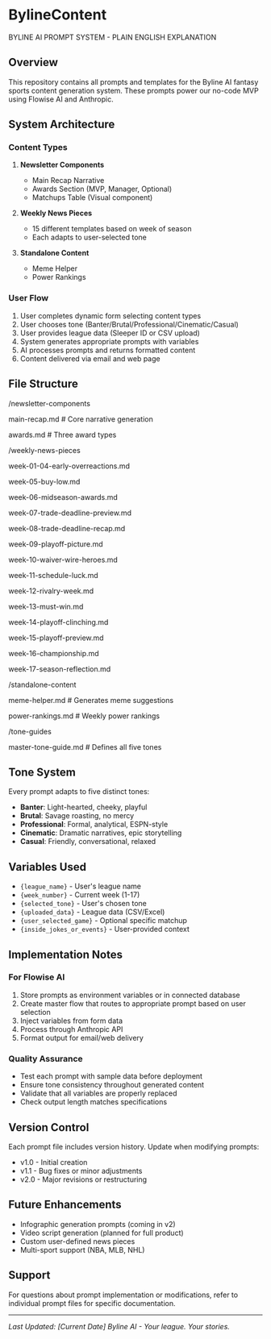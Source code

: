 # BylineContent
BYLINE AI PROMPT SYSTEM - PLAIN ENGLISH EXPLANATION

## Overview
This repository contains all prompts and templates for the Byline AI fantasy sports content generation system. These prompts power our no-code MVP using Flowise AI and Anthropic.

## System Architecture

### Content Types
1. **Newsletter Components**
   - Main Recap Narrative
   - Awards Section (MVP, Manager, Optional)
   - Matchups Table (Visual component)
   
2. **Weekly News Pieces**
   - 15 different templates based on week of season
   - Each adapts to user-selected tone
   
3. **Standalone Content**
   - Meme Helper
   - Power Rankings

### User Flow
1. User completes dynamic form selecting content types
2. User chooses tone (Banter/Brutal/Professional/Cinematic/Casual)
3. User provides league data (Sleeper ID or CSV upload)
4. System generates appropriate prompts with variables
5. AI processes prompts and returns formatted content
6. Content delivered via email and web page

## File Structure
/newsletter-components

main-recap.md          # Core narrative generation

awards.md              # Three award types

/weekly-news-pieces

week-01-04-early-overreactions.md

week-05-buy-low.md

week-06-midseason-awards.md

week-07-trade-deadline-preview.md

week-08-trade-deadline-recap.md

week-09-playoff-picture.md

week-10-waiver-wire-heroes.md

week-11-schedule-luck.md

week-12-rivalry-week.md

week-13-must-win.md

week-14-playoff-clinching.md

week-15-playoff-preview.md

week-16-championship.md

week-17-season-reflection.md

/standalone-content

meme-helper.md         # Generates meme suggestions

power-rankings.md      # Weekly power rankings

/tone-guides

master-tone-guide.md   # Defines all five tones

## Tone System
Every prompt adapts to five distinct tones:
- **Banter**: Light-hearted, cheeky, playful
- **Brutal**: Savage roasting, no mercy
- **Professional**: Formal, analytical, ESPN-style
- **Cinematic**: Dramatic narratives, epic storytelling
- **Casual**: Friendly, conversational, relaxed

## Variables Used
- `{league_name}` - User's league name
- `{week_number}` - Current week (1-17)
- `{selected_tone}` - User's chosen tone
- `{uploaded_data}` - League data (CSV/Excel)
- `{user_selected_game}` - Optional specific matchup
- `{inside_jokes_or_events}` - User-provided context

## Implementation Notes

### For Flowise AI
1. Store prompts as environment variables or in connected database
2. Create master flow that routes to appropriate prompt based on user selection
3. Inject variables from form data
4. Process through Anthropic API
5. Format output for email/web delivery

### Quality Assurance
- Test each prompt with sample data before deployment
- Ensure tone consistency throughout generated content
- Validate that all variables are properly replaced
- Check output length matches specifications

## Version Control
Each prompt file includes version history. Update when modifying prompts:
- v1.0 - Initial creation
- v1.1 - Bug fixes or minor adjustments
- v2.0 - Major revisions or restructuring

## Future Enhancements
- Infographic generation prompts (coming in v2)
- Video script generation (planned for full product)
- Custom user-defined news pieces
- Multi-sport support (NBA, MLB, NHL)

## Support
For questions about prompt implementation or modifications, refer to individual prompt files for specific documentation.

---
*Last Updated: [Current Date]*
*Byline AI - Your league. Your stories.*

